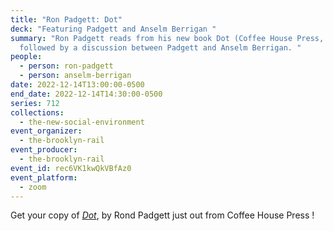 ```yaml
---
title: "Ron Padgett: Dot"
deck: "Featuring Padgett and Anselm Berrigan "
summary: "Ron Padgett reads from his new book Dot (Coffee House Press, 2022),
  followed by a discussion between Padgett and Anselm Berrigan. "
people:
  - person: ron-padgett
  - person: anselm-berrigan
date: 2022-12-14T13:00:00-0500
end_date: 2022-12-14T14:30:00-0500
series: 712
collections:
  - the-new-social-environment
event_organizer:
  - the-brooklyn-rail
event_producer:
  - the-brooklyn-rail
event_id: rec6VK1kwQkVBfAz0
event_platform:
  - zoom
---
```

Get your copy of *[Dot](https://coffeehousepress.org/products/dot)*, by Rond Padgett just out from Coffee House Press !